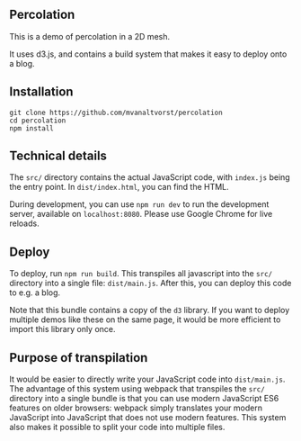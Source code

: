 ## Percolation
This is a demo of percolation in a 2D mesh.

It uses d3.js, and contains a build system that makes it easy to deploy onto a blog.

## Installation

    git clone https://github.com/mvanaltvorst/percolation
    cd percolation
    npm install

## Technical details
The `src/` directory contains the actual JavaScript code, with `index.js` being the entry point.
In `dist/index.html`, you can find the HTML.

During development, you can use `npm run dev` to run the development server, 
available on `localhost:8080`. Please use Google Chrome for live reloads.

## Deploy
To deploy, run `npm run build`. This transpiles all javascript into the `src/` directory into a single file: `dist/main.js`. After this, you can deploy this code to e.g. a blog. 

Note that this bundle contains a copy of the `d3` library. If you want to deploy multiple demos like these on the same page, it would be more efficient to import this library only once. 

## Purpose of transpilation
It would be easier to directly write your JavaScript code into `dist/main.js`. The advantage of this system using webpack that transpiles the `src/` directory into a single bundle is that you can use modern JavaScript ES6 features on older browsers: webpack simply translates your modern JavaScript into JavaScript that does not use modern features. This system also makes it possible to split your code into multiple files.